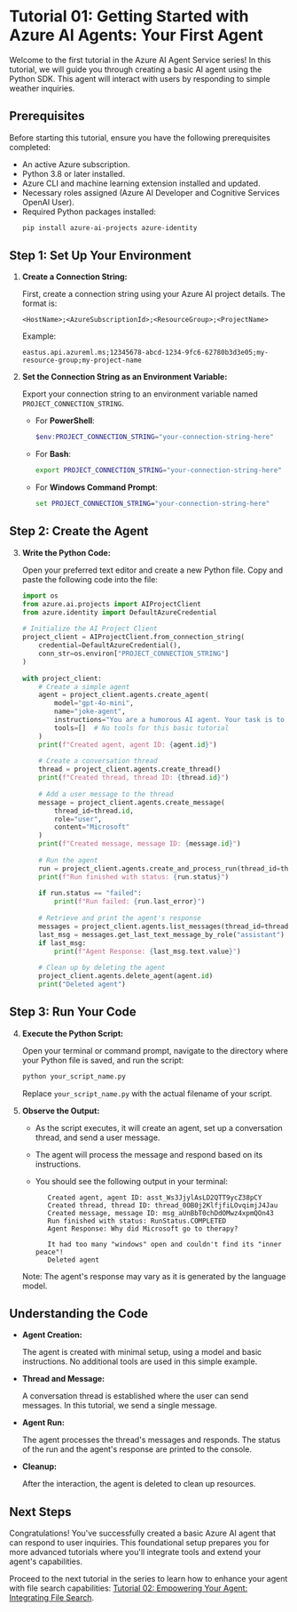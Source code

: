 # Tutorial 01: Getting Started with Azure AI Agents: Your First Agent  
   
Welcome to the first tutorial in the Azure AI Agent Service series! In this tutorial, we will guide you through creating a basic AI agent using the Python SDK. This agent will interact with users by responding to simple weather inquiries.   
  
## Prerequisites  
   
Before starting this tutorial, ensure you have the following prerequisites completed:  
- An active Azure subscription.  
- Python 3.8 or later installed.  
- Azure CLI and machine learning extension installed and updated.  
- Necessary roles assigned (Azure AI Developer and Cognitive Services OpenAI User).  
- Required Python packages installed:  
  ```bash  
  pip install azure-ai-projects azure-identity  
  ```  
   
## Step 1: Set Up Your Environment  
   
1. **Create a Connection String:**  
  
   First, create a connection string using your Azure AI project details. The format is:  
   ```  
   <HostName>;<AzureSubscriptionId>;<ResourceGroup>;<ProjectName>  
   ```  
   Example:  
   ```  
   eastus.api.azureml.ms;12345678-abcd-1234-9fc6-62780b3d3e05;my-resource-group;my-project-name  

2. **Set the Connection String as an Environment Variable:**  

    Export your connection string to an environment variable named `PROJECT_CONNECTION_STRING`.  

    - For **PowerShell**:
      ```powershell
      $env:PROJECT_CONNECTION_STRING="your-connection-string-here"
      ```

    - For **Bash**:
      ```bash
      export PROJECT_CONNECTION_STRING="your-connection-string-here"
      ```

    - For **Windows Command Prompt**:
      ```cmd
      set PROJECT_CONNECTION_STRING="your-connection-string-here"
      ```
   
## Step 2: Create the Agent  
   
3. **Write the Python Code:**  
  
   Open your preferred text editor and create a new Python file. Copy and paste the following code into the file:  
  
   ```python  
   import os  
   from azure.ai.projects import AIProjectClient  
   from azure.identity import DefaultAzureCredential  
  
   # Initialize the AI Project Client  
   project_client = AIProjectClient.from_connection_string(  
       credential=DefaultAzureCredential(),   
       conn_str=os.environ["PROJECT_CONNECTION_STRING"]  
   )  
  
   with project_client:  
       # Create a simple agent  
       agent = project_client.agents.create_agent(  
           model="gpt-4o-mini",  
           name="joke-agent",  
           instructions="You are a humorous AI agent. Your task is to generate a joke based on the topic provided by the user. Ensure the joke is light-hearted, appropriate, and relevant to the topic.",  
           tools=[]  # No tools for this basic tutorial  
       )  
       print(f"Created agent, agent ID: {agent.id}")  
  
       # Create a conversation thread  
       thread = project_client.agents.create_thread()  
       print(f"Created thread, thread ID: {thread.id}")  
  
       # Add a user message to the thread  
       message = project_client.agents.create_message(  
           thread_id=thread.id,  
           role="user",  
           content="Microsoft"  
       )  
       print(f"Created message, message ID: {message.id}")  
  
       # Run the agent  
       run = project_client.agents.create_and_process_run(thread_id=thread.id, assistant_id=agent.id)  
       print(f"Run finished with status: {run.status}")  
  
       if run.status == "failed":  
           print(f"Run failed: {run.last_error}")  
  
       # Retrieve and print the agent's response  
       messages = project_client.agents.list_messages(thread_id=thread.id)  
       last_msg = messages.get_last_text_message_by_role("assistant")  
       if last_msg:  
           print(f"Agent Response: {last_msg.text.value}")  
  
       # Clean up by deleting the agent  
       project_client.agents.delete_agent(agent.id)  
       print("Deleted agent")  
   ```  
   
## Step 3: Run Your Code
   
4. **Execute the Python Script:**  
  
   Open your terminal or command prompt, navigate to the directory where your Python file is saved, and run the script:  
  
   ```bash  
   python your_script_name.py  
   ```  
  
   Replace `your_script_name.py` with the actual filename of your script.  
   
5. **Observe the Output:**  
  
   - As the script executes, it will create an agent, set up a conversation thread, and send a user message.  
   - The agent will process the message and respond based on its instructions.  
   - You should see the following output in your terminal:  
  
     ```  
        Created agent, agent ID: asst_Ws3JjylAsLD2QTT9ycZ38pCY
        Created thread, thread ID: thread_0OB0j2KlfjfiLOvqimjJ4Jau
        Created message, message ID: msg_aUnBbT0chDdOMwz4xpmQOn43
        Run finished with status: RunStatus.COMPLETED
        Agent Response: Why did Microsoft go to therapy? 

        It had too many "windows" open and couldn't find its "inner peace"!
        Deleted agent
     ```  
  
   Note: The agent's response may vary as it is generated by the language model.  
   
## Understanding the Code  
   
- **Agent Creation:**  
  
  The agent is created with minimal setup, using a model and basic instructions. No additional tools are used in this simple example.  
   
- **Thread and Message:**  
  
  A conversation thread is established where the user can send messages. In this tutorial, we send a single message.  
   
- **Agent Run:**  
  
  The agent processes the thread's messages and responds. The status of the run and the agent's response are printed to the console.  
   
- **Cleanup:**  
  
  After the interaction, the agent is deleted to clean up resources.  
   
## Next Steps  
   
Congratulations! You've successfully created a basic Azure AI agent that can respond to user inquiries. This foundational setup prepares you for more advanced tutorials where you'll integrate tools and extend your agent's capabilities.  
   
Proceed to the next tutorial in the series to learn how to enhance your agent with file search capabilities: [Tutorial 02: Empowering Your Agent: Integrating File Search](02-file-search.md).